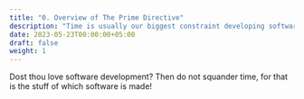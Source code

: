 ```yaml
---
title: "0. Overview of The Prime Directive"
description: "Time is usually our biggest constraint developing software.  This constraint should drive where we focus our team activities."
date: 2023-05-23T00:00:00+05:00
draft: false
weight: 1
---
```


Dost thou love software development?  Then do not squander time, for that is the stuff of which software is made!

